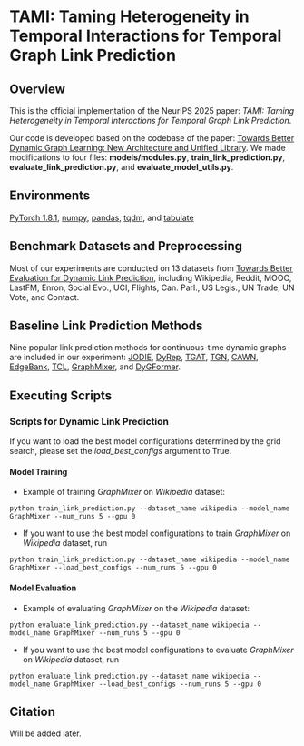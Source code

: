 # TAMI: Taming Heterogeneity in Temporal Interactions for Temporal Graph Link Prediction

## Overview
This is the official implementation of the NeurIPS 2025 paper: *TAMI: Taming Heterogeneity in Temporal Interactions for Temporal Graph Link Prediction*. 

Our code is developed based on the codebase of the paper: [Towards Better Dynamic Graph Learning: New Architecture and Unified Library](https://arxiv.org/abs/2303.13047). We made modifications to four files: **models/modules.py**, **train_link_prediction.py**, **evaluate_link_prediction.py**, and **evaluate_model_utils.py**.

## Environments
[PyTorch 1.8.1](https://pytorch.org/),
[numpy](https://github.com/numpy/numpy),
[pandas](https://github.com/pandas-dev/pandas),
[tqdm](https://github.com/tqdm/tqdm), and 
[tabulate](https://github.com/astanin/python-tabulate)

## Benchmark Datasets and Preprocessing
Most of our experiments are conducted on 13 datasets from [Towards Better Evaluation for Dynamic Link Prediction](https://openreview.net/forum?id=1GVpwr2Tfdg), including Wikipedia, Reddit, MOOC, LastFM, Enron, Social Evo., UCI, Flights, Can. Parl., US Legis., UN Trade, UN Vote, and Contact. 

## Baseline Link Prediction Methods
Nine popular link prediction methods for continuous-time dynamic graphs are included in our experiment:
[JODIE](https://dl.acm.org/doi/10.1145/3292500.3330895), 
[DyRep](https://openreview.net/forum?id=HyePrhR5KX), 
[TGAT](https://openreview.net/forum?id=rJeW1yHYwH), 
[TGN](https://arxiv.org/abs/2006.10637), 
[CAWN](https://openreview.net/forum?id=KYPz4YsCPj), 
[EdgeBank](https://openreview.net/forum?id=1GVpwr2Tfdg), 
[TCL](https://arxiv.org/abs/2105.07944), 
[GraphMixer](https://openreview.net/forum?id=ayPPc0SyLv1), and
[DyGFormer](https://arxiv.org/abs/2303.13047).

## Executing Scripts

### Scripts for Dynamic Link Prediction
If you want to load the best model configurations determined by the grid search, please set the *load_best_configs* argument to True.
#### Model Training
* Example of training *GraphMixer* on *Wikipedia* dataset:
```{bash}
python train_link_prediction.py --dataset_name wikipedia --model_name GraphMixer --num_runs 5 --gpu 0
```
* If you want to use the best model configurations to train *GraphMixer* on *Wikipedia* dataset, run
```{bash}
python train_link_prediction.py --dataset_name wikipedia --model_name GraphMixer --load_best_configs --num_runs 5 --gpu 0
```
#### Model Evaluation
* Example of evaluating *GraphMixer* on the *Wikipedia* dataset:
```{bash}
python evaluate_link_prediction.py --dataset_name wikipedia --model_name GraphMixer --num_runs 5 --gpu 0
```
* If you want to use the best model configurations to evaluate *GraphMixer* on *Wikipedia* dataset, run
```{bash}
python evaluate_link_prediction.py --dataset_name wikipedia --model_name GraphMixer --load_best_configs --num_runs 5 --gpu 0
```
## Citation
Will be added later.
